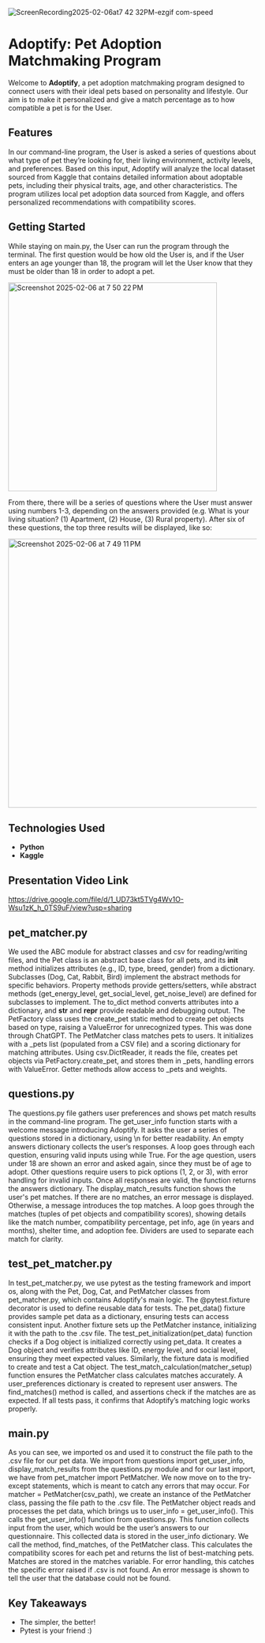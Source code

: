 ![ScreenRecording2025-02-06at7 42 32PM-ezgif com-speed](https://github.com/user-attachments/assets/560f93bd-1e89-4eea-bdf1-2c8601514811)
# Adoptify: Pet Adoption Matchmaking Program
Welcome to **Adoptify**, a pet adoption matchmaking program designed to connect users with their ideal pets based on personality and lifestyle. Our aim is to make it personalized and give a match percentage as to how compatible a pet is for the User.

## Features
In our command-line program, the User is asked a series of questions about what type of pet they’re looking for, their living environment, activity levels, and preferences. Based on this input, Adoptify will analyze the local dataset sourced from Kaggle that contains detailed information about adoptable pets, including their physical traits, age, and other characteristics. The program utilizes local pet adoption data sourced from Kaggle, and offers personalized recommendations with compatibility scores.

## Getting Started
While staying on main.py, the User can run the program through the terminal. The first question would be how old the User is, and if the User enters an age younger than 18, the program will let the User know that they must be older than 18 in order to adopt a pet. 

<img width="423" alt="Screenshot 2025-02-06 at 7 50 22 PM" src="https://github.com/user-attachments/assets/dfc51af5-04f4-4a30-890f-501fdc139af2" />

From there, there will be a series of questions where the User must answer using numbers 1-3, depending on the answers provided (e.g. What is your living situation? (1) Apartment, (2) House, (3) Rural property). After six of these questions, the top three results will be displayed, like so:

<img width="545" alt="Screenshot 2025-02-06 at 7 49 11 PM" src="https://github.com/user-attachments/assets/81cb0708-b79f-4344-863d-d18c6dac8056" />

## Technologies Used
- **Python**
- **Kaggle**

## Presentation Video Link
https://drive.google.com/file/d/1_UD73kt5TVg4Wv1O-Wsu1zK_h_0TS9uF/view?usp=sharing

## pet_matcher.py
We used the ABC module for abstract classes and csv for reading/writing files, and the Pet class is an abstract base class for all pets, and its __init__ method initializes attributes (e.g., ID, type, breed, gender) from a dictionary.  Subclasses (Dog, Cat, Rabbit, Bird) implement the abstract methods for specific behaviors. Property methods provide getters/setters, while abstract methods (get_energy_level, get_social_level, get_noise_level) are defined for subclasses to implement. The to_dict method converts attributes into a dictionary, and __str__ and __repr__ provide readable and debugging output. The PetFactory class uses the create_pet static method to create pet objects based on type, raising a ValueError for unrecognized types. This was done through ChatGPT. The PetMatcher class matches pets to users. It initializes with a _pets list (populated from a CSV file) and a scoring dictionary for matching attributes. Using csv.DictReader, it reads the file, creates pet objects via PetFactory.create_pet, and stores them in _pets, handling errors with ValueError. Getter methods allow access to _pets and weights.

## questions.py
The questions.py file gathers user preferences and shows pet match results in the command-line program. The get_user_info function starts with a welcome message introducing Adoptify. It asks the user a series of questions stored in a dictionary, using \n for better readability. An empty answers dictionary collects the user’s responses. A loop goes through each question, ensuring valid inputs using while True. For the age question, users under 18 are shown an error and asked again, since they must be of age to adopt. Other questions require users to pick options (1, 2, or 3), with error handling for invalid inputs. Once all responses are valid, the function returns the answers dictionary. The display_match_results function shows the user's pet matches. If there are no matches, an error message is displayed. Otherwise, a message introduces the top matches. A loop goes through the matches (tuples of pet objects and compatibility scores), showing details like the match number, compatibility percentage, pet info, age (in years and months), shelter time, and adoption fee. Dividers are used to separate each match for clarity.


## test_pet_matcher.py
In test_pet_matcher.py, we use pytest as the testing framework and import os, along with the Pet, Dog, Cat, and PetMatcher classes from pet_matcher.py, which contains Adoptify's main logic. The @pytest.fixture decorator is used to define reusable data for tests. The pet_data() fixture provides sample pet data as a dictionary, ensuring tests can access consistent input. Another fixture sets up the PetMatcher instance, initializing it with the path to the .csv file.
The test_pet_initialization(pet_data) function checks if a Dog object is initialized correctly using pet_data. It creates a Dog object and verifies attributes like ID, energy level, and social level, ensuring they meet expected values. Similarly, the fixture data is modified to create and test a Cat object. The test_match_calculation(matcher_setup) function ensures the PetMatcher class calculates matches accurately. A user_preferences dictionary is created to represent user answers. The find_matches() method is called, and assertions check if the matches are as expected. If all tests pass, it confirms that Adoptify’s matching logic works properly.

## main.py
As you can see, we imported os and used it to construct the file path to the .csv file for our pet data. We import from questions import get_user_info, display_match_results from the questions.py module and for our last import, we have from pet_matcher import PetMatcher.
We now move on to the try-except statements, which is meant to catch any errors that may occur. For matcher = PetMatcher(csv_path), we create an instance of the PetMatcher class, passing the file path to the .csv file. The PetMatcher object reads and processes the pet data, which brings us to user_info = get_user_info(). This calls the get_user_info() function from questions.py. This function collects input from the user, which would be the user’s answers to our questionnaire. This collected data is stored in the user_info dictionary. We call the method, find_matches, of the PetMatcher class. This calculates the compatibility scores for each pet and returns the list of best-matching pets. Matches are stored in the matches variable. For error handling, this catches the specific error raised if .csv is not found. An error message is shown to tell the user that the database could not be found. 

## Key Takeaways 
- The simpler, the better!
- Pytest is your friend :)
